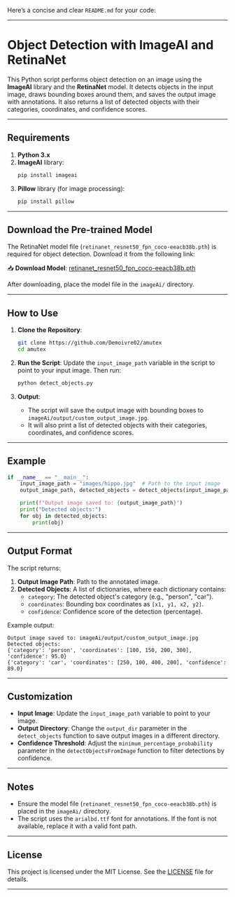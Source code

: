 Here’s a concise and clear `README.md` for your code:

---

# Object Detection with ImageAI and RetinaNet

This Python script performs object detection on an image using the **ImageAI** library and the **RetinaNet** model. It detects objects in the input image, draws bounding boxes around them, and saves the output image with annotations. It also returns a list of detected objects with their categories, coordinates, and confidence scores.

---

## **Requirements**

1. **Python 3.x**
2. **ImageAI** library:
   ```bash
   pip install imageai
   ```
3. **Pillow** library (for image processing):
   ```bash
   pip install pillow
   ```

---

## **Download the Pre-trained Model**

The RetinaNet model file (`retinanet_resnet50_fpn_coco-eeacb38b.pth`) is required for object detection. Download it from the following link:

📥 **Download Model**: [retinanet_resnet50_fpn_coco-eeacb38b.pth](https://drive.google.com/file/d/1MJHLtV6q-pVJjIjDwU0rNd5BX4aU4cC1/view?usp=drive_link)

After downloading, place the model file in the `imageAi/` directory.

---

## **How to Use**

1. **Clone the Repository**:
   ```bash
   git clone https://github.com/Demoivre02/amutex
   cd amutex
   ```

2. **Run the Script**:
   Update the `input_image_path` variable in the script to point to your input image. Then run:
   ```bash
   python detect_objects.py
   ```

3. **Output**:
   - The script will save the output image with bounding boxes to `imageAi/output/custom_output_image.jpg`.
   - It will also print a list of detected objects with their categories, coordinates, and confidence scores.

---

## **Example**

```python
if __name__ == "__main__":
    input_image_path = "images/hippo.jpg"  # Path to the input image
    output_image_path, detected_objects = detect_objects(input_image_path)

    print(f"Output image saved to: {output_image_path}")
    print("Detected objects:")
    for obj in detected_objects:
        print(obj)
```

---

## **Output Format**

The script returns:
1. **Output Image Path**: Path to the annotated image.
2. **Detected Objects**: A list of dictionaries, where each dictionary contains:
   - `category`: The detected object's category (e.g., "person", "car").
   - `coordinates`: Bounding box coordinates as `[x1, y1, x2, y2]`.
   - `confidence`: Confidence score of the detection (percentage).

Example output:
```plaintext
Output image saved to: imageAi/output/custom_output_image.jpg
Detected objects:
{'category': 'person', 'coordinates': [100, 150, 200, 300], 'confidence': 95.0}
{'category': 'car', 'coordinates': [250, 100, 400, 200], 'confidence': 89.0}
```

---

## **Customization**

- **Input Image**: Update the `input_image_path` variable to point to your image.
- **Output Directory**: Change the `output_dir` parameter in the `detect_objects` function to save output images in a different directory.
- **Confidence Threshold**: Adjust the `minimum_percentage_probability` parameter in the `detectObjectsFromImage` function to filter detections by confidence.

---

## **Notes**

- Ensure the model file (`retinanet_resnet50_fpn_coco-eeacb38b.pth`) is placed in the `imageAi/` directory.
- The script uses the `arialbd.ttf` font for annotations. If the font is not available, replace it with a valid font path.

---

## **License**

This project is licensed under the MIT License. See the [LICENSE](LICENSE) file for details.

---
